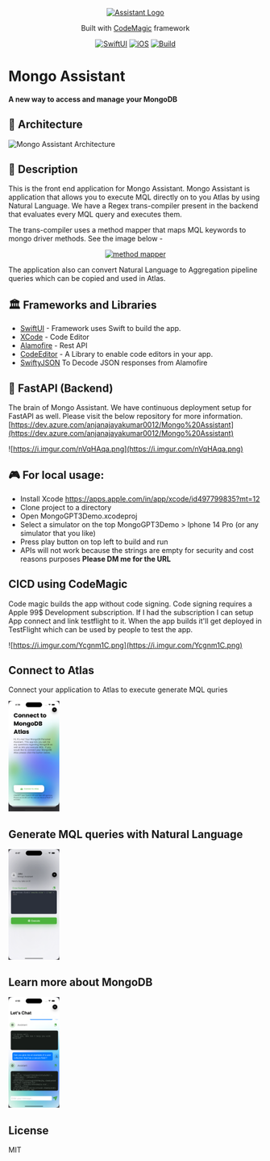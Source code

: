 <p align="center">
  <a href="https://i.imgur.com/Dc8R4IX.png" target="blank"><img src="https://i.imgur.com/Dc8R4IX.png" width="500" alt="Assistant Logo" /></a>
</p>

<p align="center">Built with <a href="https://codemagic.io/start/" target="_blank">CodeMagic</a> framework</p>

<div align="center">

  <a href="">![SwiftUI](https://img.shields.io/badge/SwiftUI-orange.svg)</a>
  <a href="">![iOS](https://img.shields.io/badge/os-iOS-green.svg?style=flat)</a>
  <a href="">![Build](https://api.codemagic.io/apps/63be3abdc21f171fa5cf115d/mongo-assistant-workflow/status_badge.svg)</a>

</div>

# Mongo Assistant
#### A new way to access and manage your MongoDB

## 🤖 Architecture

![Mongo Assistant Architecture](https://i.imgur.com/D3DwODY.jpg)

## 📝 Description

This is the front end application for Mongo Assistant. Mongo Assistant is application that allows you to execute MQL directly on to you Atlas by using Natural Language. We have a Regex trans-compiler present in the backend that evaluates every MQL query and executes them.

The trans-compiler uses a method mapper that maps MQL keywords to mongo driver methods. See the image below - 

<p align="center">
  <a href="https://i.imgur.com/rx4v94R.png" target="blank"><img src="https://i.imgur.com/rx4v94R.png" width="500" alt="method mapper" /></a>
</p>

The application also can convert Natural Language to Aggregation pipeline queries which can be copied and used in Atlas.

## 🏛️ Frameworks and Libraries

- [SwiftUI](http://nestjs.com) - Framework uses Swift to build the app. 
- [XCode](https://www.mongodb.com) - Code Editor
- [Alamofire](https://www.mongodb.com/docs/drivers/node/current) - Rest API
- [CodeEditor](https://github.com/ZeeZide/CodeEditor) - A Library to enable code editors in your app.
- [SwiftyJSON](https://github.com/SwiftyJSON/SwiftyJSON) To Decode JSON responses from Alamofire


## 🧠 FastAPI (Backend)

The brain of Mongo Assistant. We have continuous deployment setup for FastAPI as well. Please visit the below repository for more information. 
 [https://dev.azure.com/anjanajayakumar0012/Mongo%20Assistant](https://dev.azure.com/anjanajayakumar0012/Mongo%20Assistant)


![https://i.imgur.com/nVqHAqa.png](https://i.imgur.com/nVqHAqa.png)

## 🎮 For local usage:
- Install Xcode https://apps.apple.com/in/app/xcode/id497799835?mt=12
- Clone project to a directory 
- Open MongoGPT3Demo.xcodeproj
- Select a simulator on the top MongoGPT3Demo > Iphone 14 Pro (or any simulator that you like)
- Press play button on top left to build and run
- APIs will not work because the strings are empty for security and cost reasons purposes
**Please DM me for the URL**

## CICD using CodeMagic

Code magic builds the app without code signing. Code signing requires a Apple 99$ Development subscription. If I had the subscription I can setup App connect and link testflight to it. When the app builds it'll get deployed in TestFlight which can be used by people to test the app.

![https://i.imgur.com/Ycgnm1C.png](https://i.imgur.com/Ycgnm1C.png)


## Connect to Atlas

Connect your application to Atlas to execute generate MQL quries

<img src="Images/connect.png" width=20% height=20%>


## Generate MQL queries with Natural Language


<img src="Images/mql.png" width=20% height=20%>


## Learn more about MongoDB


<img src="Images/chat.png" width=20% height=20%>

## License

MIT
